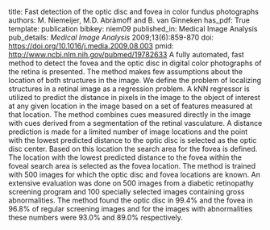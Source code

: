 title: Fast detection of the optic disc and fovea in color fundus photographs
authors: M. Niemeijer, M.D. Abràmoff and B. van Ginneken
has_pdf: True
template: publication
bibkey: niem09
published_in: Medical Image Analysis
pub_details: <i>Medical Image Analysis</i> 2009;13(6):859-870
doi: https://doi.org/10.1016/j.media.2009.08.003
pmid: http://www.ncbi.nlm.nih.gov/pubmed/19782633
A fully automated, fast method to detect the fovea and the optic disc in digital color photographs of the retina is presented. The method makes few assumptions about the location of both structures in the image. We define the problem of localizing structures in a retinal image as a regression problem. A kNN regressor is utilized to predict the distance in pixels in the image to the object of interest at any given location in the image based on a set of features measured at that location. The method combines cues measured directly in the image with cues derived from a segmentation of the retinal vasculature. A distance prediction is made for a limited number of image locations and the point with the lowest predicted distance to the optic disc is selected as the optic disc center. Based on this location the search area for the fovea is defined. The location with the lowest predicted distance to the fovea within the foveal search area is selected as the fovea location. The method is trained with 500 images for which the optic disc and fovea locations are known. An extensive evaluation was done on 500 images from a diabetic retinopathy screening program and 100 specially selected images containing gross abnormalities. The method found the optic disc in 99.4\% and the fovea in 96.8\% of regular screening images and for the images with abnormalities these numbers were 93.0\% and 89.0\% respectively.

